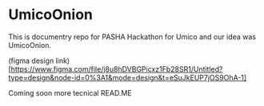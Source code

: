 # UmicoOnion
This is documentry repo for PASHA Hackathon for Umico and our idea was UmicoOnion. 

(figma design link)[https://www.figma.com/file/j8u8hDVBGPicxz1Fb28SR1/Untitled?type=design&node-id=0%3A1&mode=design&t=eSuJkEUP7jOS9OhA-1]



Coming soon more tecnical READ.ME
